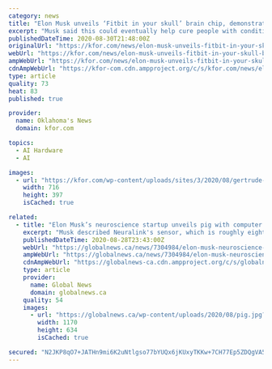 ```yaml
---
category: news
title: "Elon Musk unveils ‘Fitbit in your skull’ brain chip, demonstrates on pig"
excerpt: "Musk said this could eventually help cure people with conditions like memory loss, hearing loss, paralysis, blindness, brain damage, depression and anxiety."
publishedDateTime: 2020-08-30T21:48:00Z
originalUrl: "https://kfor.com/news/elon-musk-unveils-fitbit-in-your-skull-brain-chip-demonstrates-on-pig/"
webUrl: "https://kfor.com/news/elon-musk-unveils-fitbit-in-your-skull-brain-chip-demonstrates-on-pig/"
ampWebUrl: "https://kfor.com/news/elon-musk-unveils-fitbit-in-your-skull-brain-chip-demonstrates-on-pig/amp/"
cdnAmpWebUrl: "https://kfor-com.cdn.ampproject.org/c/s/kfor.com/news/elon-musk-unveils-fitbit-in-your-skull-brain-chip-demonstrates-on-pig/amp/"
type: article
quality: 73
heat: 83
published: true

provider:
  name: Oklahoma's News
  domain: kfor.com

topics:
  - AI Hardware
  - AI

images:
  - url: "https://kfor.com/wp-content/uploads/sites/3/2020/08/gertrude-pig.jpg"
    width: 716
    height: 397
    isCached: true

related:
  - title: "Elon Musk’s neuroscience startup unveils pig with computer chip in its brain"
    excerpt: "Musk described Neuralink's sensor, which is roughly eight millimetres in diameter, or smaller than a fingertip, as \"a Fitbit in your skull with tiny wires.\""
    publishedDateTime: 2020-08-28T23:43:00Z
    webUrl: "https://globalnews.ca/news/7304984/elon-musk-neuroscience-pig-computer-chip/"
    ampWebUrl: "https://globalnews.ca/news/7304984/elon-musk-neuroscience-pig-computer-chip/amp/"
    cdnAmpWebUrl: "https://globalnews-ca.cdn.ampproject.org/c/s/globalnews.ca/news/7304984/elon-musk-neuroscience-pig-computer-chip/amp/"
    type: article
    provider:
      name: Global News
      domain: globalnews.ca
    quality: 54
    images:
      - url: "https://globalnews.ca/wp-content/uploads/2020/08/pig.jpg?quality=85&#038;strip=all"
        width: 1170
        height: 634
        isCached: true

secured: "N2JKP8qO7+JATHn9mi6K2uNtlgso77bYUQx6jKUxyTKKw+7CH77Ep5ZDQgVA5vVfumXdU1njnnhmP30lCBkMv6sfT8jlZyvkCnmjWnL03aNN30KUdT2ic9/kVk9UFBrUBHa144Aj/T2S8/p5ZamgiwnissklFhPQXVsTCZSm5hyCXJvMsbVtzGGqvjt37S3ry+tGZNBNDSCcQIfwHw1hZcLu9g1dmRIB2O2jrI1zlTYF0ukjQTGMXcnak+3IAhb05LLB6aF4XMMOuJc6GfeUa5lurFVoZXOiFuUi/lKkhUEwFKBuTOZO5C/Z29LQvc0upbO5+tR+Y+LxOK/t76KuMob0sXl9ejGBxsCUgn8VCKw=;foBfG+AkPDVKNxhe/S1MwA=="
---
```


